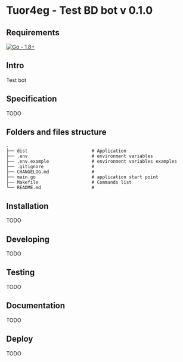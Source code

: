 # Tuor4eg - Test BD bot v 0.1.0

## Requirements

[![Go - 1.8+](https://img.shields.io/badge/go-1.8-blue)](https://go.dev/)

## Intro

Test bot

## Specification

TODO

## Folders and files structure

```
.
├── dist                        # Application
├── .env                        # environment variables
├── .env.example                # environment variables examples
├── .gitignore                  #
├── CHANGELOG.md                # 
├── main.go                     # application start point
├── Makefile                    # Commands list
└── README.md                   #
```

## Installation

TODO

## Developing

TODO

## Testing

TODO

## Documentation

TODO

## Deploy

TODO